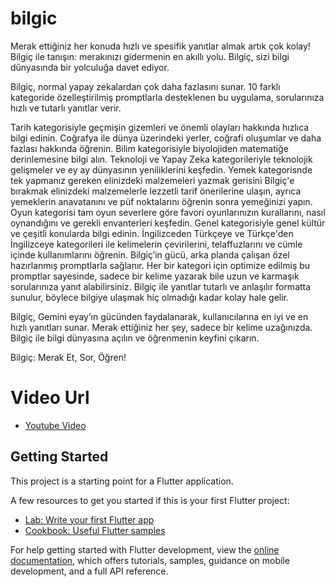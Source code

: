 # bilgic

Merak ettiğiniz her konuda hızlı ve spesifik yanıtlar almak artık çok kolay! Bilgiç ile tanışın: merakınızı gidermenin en akıllı yolu. Bilgiç, sizi bilgi dünyasında bir yolculuğa davet ediyor.

Bilgiç, normal yapay zekalardan çok daha fazlasını sunar. 10 farklı kategoride özelleştirilmiş promptlarla desteklenen bu uygulama, sorularınıza hızlı ve tutarlı yanıtlar verir. 

Tarih kategorisiyle geçmişin gizemleri ve önemli olayları hakkında hızlıca bilgi edinin.
Coğrafya ile dünya üzerindeki yerler, coğrafi oluşumlar ve daha fazlası hakkında öğrenin.
Bilim kategorisiyle biyolojiden matematiğe derinlemesine bilgi alın.
Teknoloji ve Yapay Zeka kategorileriyle teknolojik gelişmeler ve ey ay dünyasının yeniliklerini keşfedin.
Yemek kategorisnde tek yapmanız gereken elinizdeki malzemeleri yazmak gerisini Bilgiç'e bırakmak elinizdeki malzemelerle lezzetli tarif önerilerine ulaşın, ayrıca yemeklerin anavatanını ve püf noktalarını öğrenin sonra yemeğinizi yapın.
Oyun kategorisi tam oyun severlere göre favori oyunlarınızın kurallarını, nasıl oynandığını ve gerekli envanterleri keşfedin.
Genel kategorisiyle genel kültür ve çeşitli konularda bilgi edinin.
İngilizceden Türkçeye ve Türkçe'den İngilizceye kategorileri ile kelimelerin çevirilerini, telaffuzlarını ve cümle içinde kullanımlarını öğrenin.
Bilgiç’in gücü, arka planda çalışan özel hazırlanmış promptlarla sağlanır. Her bir kategori için optimize edilmiş bu promptlar sayesinde, sadece bir kelime yazarak bile uzun ve karmaşık sorularınıza yanıt alabilirsiniz. Bilgiç ile yanıtlar tutarlı ve anlaşılır formatta sunulur, böylece bilgiye ulaşmak hiç olmadığı kadar kolay hale gelir.

Bilgiç, Gemini eyay’ın gücünden faydalanarak, kullanıcılarına en iyi ve en hızlı yanıtları sunar. Merak ettiğiniz her şey, sadece bir kelime uzağınızda. Bilgiç ile bilgi dünyasına açılın ve öğrenmenin keyfini çıkarın.

Bilgiç: Merak Et, Sor, Öğren!

# Video Url

- [Youtube Video](https://youtu.be/9zsDDMbfCIU)


## Getting Started

This project is a starting point for a Flutter application.

A few resources to get you started if this is your first Flutter project:

- [Lab: Write your first Flutter app](https://docs.flutter.dev/get-started/codelab)
- [Cookbook: Useful Flutter samples](https://docs.flutter.dev/cookbook)

For help getting started with Flutter development, view the
[online documentation](https://docs.flutter.dev/), which offers tutorials,
samples, guidance on mobile development, and a full API reference.
